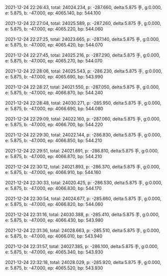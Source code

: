 2021-12-24 22:26:43, total: 24024.234, p: -287.660, delta:5.875 手, g:0.000, e: 5.875, b: -47.000, ep: 4065.140, bp: 544.100

2021-12-24 22:27:04, total: 24025.589, p: -287.260, delta:5.875 手, g:0.000, e: 5.875, b: -47.000, ep: 4065.220, bp: 544.060

2021-12-24 22:27:25, total: 24023.665, p: -287.140, delta:5.875 手, g:0.000, e: 5.875, b: -47.000, ep: 4065.420, bp: 544.070

2021-12-24 22:27:45, total: 24025.216, p: -287.290, delta:5.875 手, g:0.000, e: 5.875, b: -47.000, ep: 4065.270, bp: 544.070

2021-12-24 22:28:06, total: 24025.543, p: -286.230, delta:5.875 手, g:0.000, e: 5.875, b: -47.000, ep: 4065.690, bp: 543.990

2021-12-24 22:28:27, total: 24021.550, p: -287.050, delta:5.875 手, g:0.000, e: 5.875, b: -47.000, ep: 4066.870, bp: 544.240

2021-12-24 22:28:48, total: 24030.271, p: -285.950, delta:5.875 手, g:0.000, e: 5.875, b: -47.000, ep: 4066.690, bp: 544.080

2021-12-24 22:29:09, total: 24022.160, p: -287.060, delta:5.875 手, g:0.000, e: 5.875, b: -47.000, ep: 4066.700, bp: 544.220

2021-12-24 22:29:30, total: 24022.144, p: -286.830, delta:5.875 手, g:0.000, e: 5.875, b: -47.000, ep: 4066.850, bp: 544.210

2021-12-24 22:29:51, total: 24021.691, p: -286.810, delta:5.875 手, g:0.000, e: 5.875, b: -47.000, ep: 4066.870, bp: 544.210

2021-12-24 22:30:12, total: 24021.893, p: -286.370, delta:5.875 手, g:0.000, e: 5.875, b: -47.000, ep: 4066.910, bp: 544.160

2021-12-24 22:30:33, total: 24020.425, p: -286.530, delta:5.875 手, g:0.000, e: 5.875, b: -47.000, ep: 4066.830, bp: 544.170

2021-12-24 22:30:54, total: 24024.677, p: -285.660, delta:5.875 手, g:0.000, e: 5.875, b: -47.000, ep: 4066.820, bp: 544.060

2021-12-24 22:31:16, total: 24030.388, p: -285.410, delta:5.875 手, g:0.000, e: 5.875, b: -47.000, ep: 4066.430, bp: 543.980

2021-12-24 22:31:36, total: 24028.663, p: -285.510, delta:5.875 手, g:0.000, e: 5.875, b: -47.000, ep: 4066.010, bp: 543.940

2021-12-24 22:31:57, total: 24027.385, p: -286.100, delta:5.875 手, g:0.000, e: 5.875, b: -47.000, ep: 4065.340, bp: 543.930

2021-12-24 22:32:18, total: 24028.029, p: -285.920, delta:5.875 手, g:0.000, e: 5.875, b: -47.000, ep: 4065.520, bp: 543.930